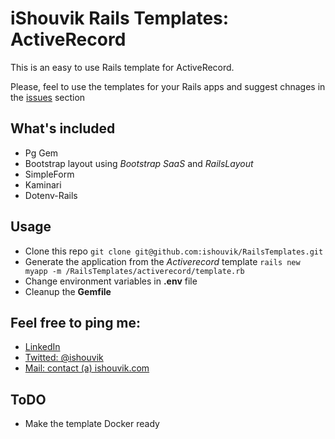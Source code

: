# iShouvik Rails Templates: ActiveRecord
This is an easy to use Rails template for ActiveRecord.

Please, feel to use the templates for your Rails apps and suggest chnages in the [issues](https://github.com/ishouvik/RailsTemplates/issues) section

## What's included
- Pg Gem
- Bootstrap layout using *Bootstrap SaaS* and *RailsLayout*
- SimpleForm
- Kaminari
- Dotenv-Rails

## Usage
- Clone this repo `git clone git@github.com:ishouvik/RailsTemplates.git`
- Generate the application from the *Activerecord* template `rails new myapp -m /RailsTemplates/activerecord/template.rb`
- Change environment variables in **.env** file
- Cleanup the **Gemfile**


## Feel free to ping me:
- [LinkedIn](https://in.linkedin.com/in/shouvikmukherjee)
- [Twitted: @ishouvik](http://twitter.com/ishouvik)
- [Mail: contact (a) ishouvik.com](mailto:contact@ishouvik.com)

## ToDO
- Make the template Docker ready
